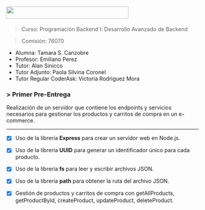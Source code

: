 <h1><img src="https://img.shields.io/badge/GESTION ECOMMERCE-BACKEND-32286E?logo=null&logoColor=black&style=flat" width="320" height="32"/></h1>

> Curso: Programación Backend I: Desarrollo Avanzado de Backend

> Comisión: 76070

* Alumna: Tamara S. Canzobre
* Profesor: Emiliano Perez
* Tutor: Alan Sinicco
* Tutor Adjunto: Paola Silvina Coronel
* Tutor Regular CoderAsk: Victoria Rodriguez Mora

<h3> > Primer Pre-Entrega</h3>
Realización de un servidor que contiene los endpoints y servicios necesarios 
para gestionar los productos y carritos de compra en un e-commerce.


-----------------------

- [x] Uso de la librería **Express** para crear un servidor web en Node.js.
- [x] Uso de la librería **UUID** para generar un identificador único para cada producto.
- [x] Uso de la librería **fs** para leer y escribir archivos JSON.
- [x] Uso de la librería **path** para obtener la ruta del archivo JSON.
- [x] Gestión de productos y carritos de compra con getAllProducts, getProductById, createProduct, updateProduct, deleteProduct.

